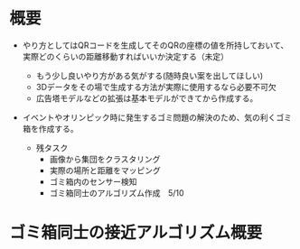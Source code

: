 # 概要
  - やり方としてはQRコードを生成してそのQRの座標の値を所持しておいて、実際どのくらいの距離移動すればいいか決定する（未定）
    - もう少し良いやり方がある気がする(随時良い案を出してほしい)
    - 3Dデータをその場で生成する方法が実際に使用するなら必要不可欠
    - 広告塔モデルなどの拡張は基本モデルができてから作成する。

- イベントやオリンピック時に発生するゴミ問題の解決のため、気の利くゴミ箱を作成する。
  - 残タスク
    - 画像から集団をクラスタリング
    - 実際の場所と距離をマッピング
    - ゴミ箱内のセンサー検知
    - ゴミ箱同士のアルゴリズム作成　5/10
    
# ゴミ箱同士の接近アルゴリズム概要
